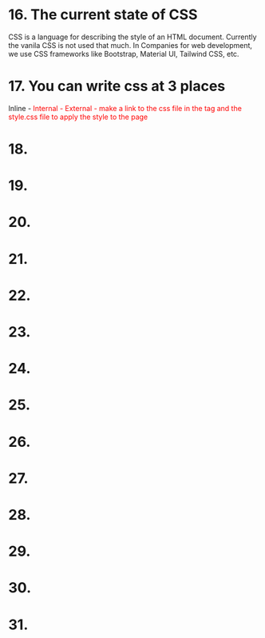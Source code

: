# 16. The current state of CSS
CSS is a language for describing the style of an HTML document. Currently the vanila CSS is not used that much. In Companies for web development, we use CSS frameworks like Bootstrap, Material UI, Tailwind CSS, etc.

# 17. You can write css at 3 places
Inline - <element style="color: red">
Internal - <style> element { color: red; } </style>
External - <link rel="stylesheet" href="style.css"> make a link to the css file in the <head> tag and the style.css file to apply the style to the page

# 18.
 
# 19. 
# 20.
# 21.
# 22.
# 23.
# 24.
# 25.
# 26.
# 27.
# 28.
# 29.
# 30.
# 31.

